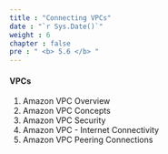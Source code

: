 ```yaml
---
title : "Connecting VPCs"
date : "`r Sys.Date()`"
weight : 6
chapter : false
pre : " <b> 5.6 </b> "
---
```


#### VPCs
1. Amazon VPC Overview
2. Amazon VPC Concepts
3. Amazon VPC Security
4. Amazon VPC - Internet Connectivity
5. Amazon VPC Peering Connections
